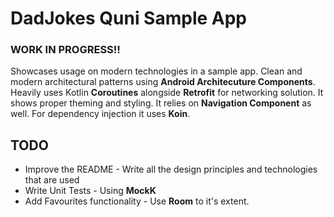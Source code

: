 # DadJokes Quni Sample App

### WORK IN PROGRESS!!

Showcases usage on modern technologies in a sample app. Clean and modern architectural patterns using **Android Architecuture Components**. Heavily uses Kotlin **Coroutines** alongside **Retrofit** for networking solution. It shows proper theming and styling. It relies on **Navigation Component** as well. For dependency injection it uses **Koin**.

## TODO

* Improve the README - Write all the design principles and technologies that are used
* Write Unit Tests - Using **MockK**
* Add Favourites functionality - Use **Room** to it's extent. 


